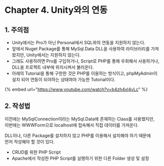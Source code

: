 # Chapter 4. Unity와의 연동

## 1. 주의점

* Unity에서는 Pro가 아닌 Personal에서 SQL와의 연동을 지원하지 않는다.
* 앞에서 Nuget Package를 통해 MySql.Data DLL을 사용하여 라이브러리를 가져왔지만, Unity에서는 지원하지 않는다.
* 그래도 사용하려면 Pro를 구입하거나, Script로 PHP를 통해 우회해서 사용하거나,  DLL을 프로젝트 내부에 위치시켜서 불러온다.
* 아래의 Tutorial을 통해 구한한 것은 PHP를 이용하는 방식이고, phpMyAdmin이 설치 되어 연동이  되야하는 상태여야 가능한 Tutorial이다.

{% embed url="https://www.youtube.com/watch?v=b4zh4xl4vLc" %}



## 2. 작성법

이전에는 MySqlConnection이라는 MySql.Data에 존재하는 Class를 사용했지만,  
이번에는 WWWForm으로 localhost에 접속해서 직접 데이터를 가져온다.

DLL이나, 다른 Package를 설치하지 않고 PHP를 이용해서 설치해야 하기 때문에   
먼저 작성해야 할 것이 있다.

* CRUD를 위한 PHP Script
* Apache에서 작성한 PHP Script를 실행하기 위한 다른 Folder 생성 및 설정

